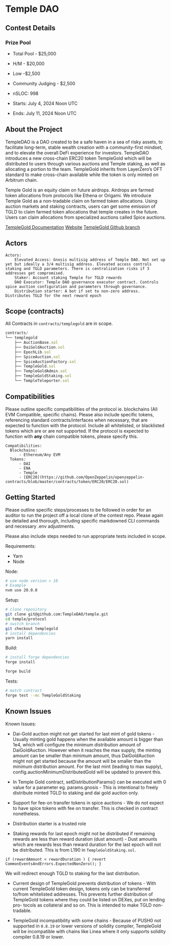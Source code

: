 # Temple DAO

[//]: # (contest-details-open)

## Contest Details

### Prize Pool

- Total Pool - $25,000
- H/M -  $20,000
- Low -$2,500
- Community Judging - $2,500

- nSLOC: 998

- Starts: July 4, 2024 Noon UTC
- Ends: July 11, 2024 Noon UTC

## About the Project

TempleDAO is a DAO created to be a safe haven in a sea of risky assets, to facilitate long-term, stable wealth creation with a community-first mindset, and to elevate the overall DeFi experience for investors.
TempleDAO introduces a new cross-chain ERC20 token TempleGold which will be distributed to users through various auctions and Temple staking, as well as allocating a portion to the team. TempleGold inherits from LayerZero’s OFT standard to make cross-chain available while the token is only minted on Arbitrum chain.

Temple Gold is an equity claim on future airdrops. Airdrops are farmed token allocations from protocols like Ethena or Origami.
We introduce Temple Gold as a non-tradable claim on farmed token allocations. Using auction markets and staking contracts, users can get some emission of TGLD to claim farmed token allocations that temple creates in the future.
Users can claim allocations from specialized auctions called Spice auctions.

[TempleGold Documentation](https://github.com/TempleDAO/temple/tree/templegold/protocol/contracts/templegold/README.md)
[Website](https://templedao.link/)
[TempleGold Github branch](https://github.com/TempleDAO/temple/tree/templegold)

## Actors

```
Actors:
    Elevated Access: Gnosis multisig address of Temple DAO. Not set up yet but ideally a 3/4 multisig address. Elevated access controls staking and TGLD parameters. There is centralization risks if 3 addresses get compromised.
    Staker: Account staking Temple for TGLD rewards
    DAO Executor: Temple DAO governance executor contract. Controls spice auction configuration and parameters through governance.
    Distribution starter: A bot if set to non-zero address. Distributes TGLD for the next reward epoch
```

[//]: # (contest-details-close)

[//]: # (scope-open)

## Scope (contracts)

All Contracts in `contracts/templegold` are in scope.
```js
contracts/
└── templegold
    ├── AuctionBase.sol
    ├── DaiGoldAuction.sol
    ├── EpochLib.sol
    ├── SpiceAuction.sol
    ├── SpiceAuctionFactory.sol
    ├── TempleGold.sol
    ├── TempleGoldAdmin.sol
    ├── TempleGoldStaking.sol
    └── TempleTeleporter.sol
```

## Compatibilities

Please outline specific compatibilities of the protocol ie. blockchains (All EVM Compatible, specific chains). Please also include specific tokens, referencing standard contracts/interfaces when necessary, that are expected to function with the protocol. Include all whitelisted, or blacklisted tokens which are or are not supported. If the protocol is expected to function with **any** chain compatible tokens, please specify this.

```
Compatibilities:
  Blockchains:
      - Ethereum/Any EVM
  Tokens:
      - DAI
      - ENA
      - Temple
      - [ERC20](https://github.com/OpenZeppelin/openzeppelin-contracts/blob/master/contracts/token/ERC20/ERC20.sol)
```

[//]: # (scope-close)

[//]: # (getting-started-open)

## Getting Started

Please outline specific steps/processes to be followed in order for an auditor to run the project off a local clone of the contest repo. Please again be detailed and thorough, including specific markdowned CLI commands and necessary .env adjustments.

Please also include steps needed to run appropriate tests included in scope.

Requirements:
- Yarn
- Node

Node:
```bash
# use node version > 18
# Example
nvm use 20.0.0
```

Setup:
```bash
# clone repository
git clone git@github.com:TempleDAO/temple.git
cd temple/protocol
# switch branch
git checkout templegold
# install dependencies
yarn install
```

Build:
```bash
# install forge dependencies
forge install

forge build
```

Tests:
```bash
# match contract
forge test --mc TempleGoldStaking
```

[//]: # (getting-started-close)

[//]: # (known-issues-open)

## Known Issues

Known Issues:
- Dai-Gold auction might not get started for last mint of gold tokens - 
Usually minting gold happens when the available amount is bigger than 1e4, which will configure the minimum distribution amount of DaiGoldAuction. However when it reaches the max supply, the minting amount can be smaller than minimum amount, thus DaiGoldAuction might not get started because the amount will be smaller than the minimum distribution amount.
For the last mint (leading to max supply), config.auctionMinimumDistributedGold will be updated to prevent this.

- In Temple Gold contract, setDistributionParams() can be executed with 0 value for a parameter eg. params.gnosis -
This is intentional to freely distribute minted TGLD to staking and dai gold auction only.

- Support for fee-on transfer tokens in spice auctions -
We do not expect to have spice tokens with fee on transfer. This is checked in contract nonetheless.

- Distribution starter is a trusted role

- Staking rewards for last epoch might not be distributed if remaining rewards are less than reward duration (dust amount) -
Dust amounts which are rewards less than reward duration for the last epoch will not be distributed. 
This is from L190 in `TempleGoldStaking.sol`.
```solidity
if (rewardAmount < rewardDuration ) { revert CommonEventsAndErrors.ExpectedNonZero(); }
```
We will redirect enough TGLD to staking for the last distribution.

- Current design of TempleGold prevents distribution of tokens -
With current TempleGold token design, tokens only can be transferred to/from whitelisted addresses. This prevents further distribution of TempleGold tokens where they could be listed on DEXes, put on lending pro- tocols as collateral and so on.
This is intended to make TGLD non-tradable.

- TempleGold incompatibility with some chains -
Because of PUSH0 not supported in `0.8.19` or lower versions of solidity compiler, TempleGold will be
incompatible with chains like Linea where it only supports solidity compiler 0.8.19 or lower.

[//]: # (known-issues-close)